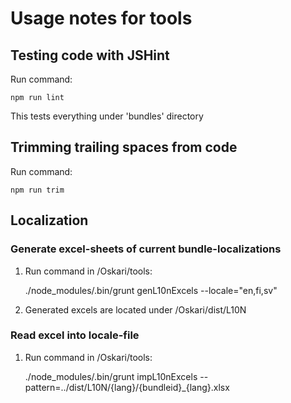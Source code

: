 # Usage notes for tools

## Testing code with JSHint

Run command: 
	
	npm run lint

This tests everything under 'bundles' directory

## Trimming trailing spaces from code

Run command: 
	
	npm run trim

## Localization 

### Generate excel-sheets of current bundle-localizations

1) Run command in /Oskari/tools:

	./node_modules/.bin/grunt genL10nExcels --locale="en,fi,sv" 

2) Generated excels are located under /Oskari/dist/L10N

### Read excel into locale-file

1) Run command in /Oskari/tools:

	./node_modules/.bin/grunt impL10nExcels --pattern=../dist/L10N/{lang}/{bundleid}_{lang}.xlsx
